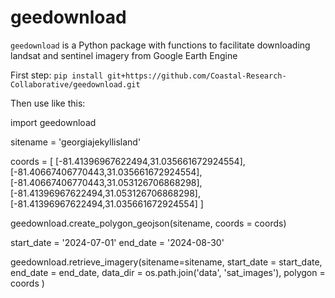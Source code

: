 # geedownload
`geedownload` is a Python package with functions to facilitate downloading landsat and sentinel imagery from Google Earth Engine

First step:
`pip install git+https://github.com/Coastal-Research-Collaborative/geedownload.git`

Then use like this:

import geedownload

sitename = 'georgiajekyllisland'

coords = [
    [-81.41396967622494,31.035661672924554],
    [-81.40667406770443,31.035661672924554],
    [-81.40667406770443,31.053126706868298],
    [-81.41396967622494,31.053126706868298],
    [-81.41396967622494,31.035661672924554]
]

geedownload.create_polygon_geojson(sitename, coords = coords)

start_date = '2024-07-01'
end_date = '2024-08-30'

geedownload.retrieve_imagery(sitename=sitename, 
                          start_date = start_date,
                          end_date = end_date,
                          data_dir  = os.path.join('data', 'sat_images'),
                          polygon = coords
)

